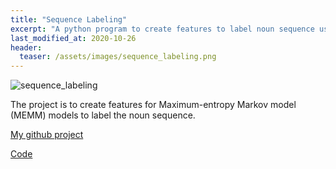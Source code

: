 ```yaml
---
title: "Sequence Labeling"
excerpt: "A python program to create features to label noun sequence using Maximum-entropy Markov model"
last_modified_at: 2020-10-26
header:
  teaser: /assets/images/sequence_labeling.png
---
```

![sequence_labeling]({{site.url}}{{site.baseurl}}/assets/images/sequence_labeling.png)

The project is to create features for Maximum-entropy Markov model (MEMM) models to label the noun sequence.


[My github project](https://github.com/cyberzzhhss/sequence_labeling)

[Code](https://github.com/cyberzzhhss/sequence_labeling/blob/main/create_features.py)